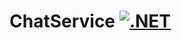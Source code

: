 # ChatService [![.NET](https://github.com/chethankumblekar/ChatService/actions/workflows/dotnet.yml/badge.svg?branch=master)](https://github.com/chethankumblekar/ChatService/actions/workflows/dotnet.yml)
